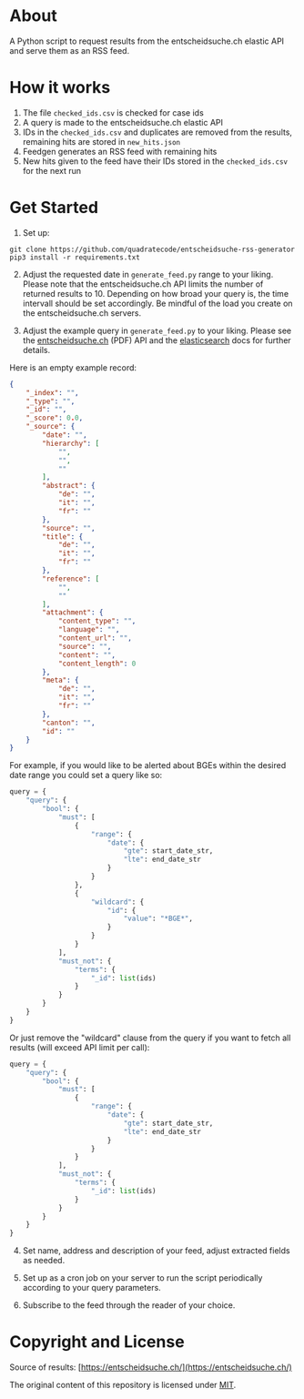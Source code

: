 # About

A Python script to request results from the entscheidsuche.ch elastic API and serve them as an RSS feed. 

# How it works

1. The file `checked_ids.csv` is checked for case ids
2. A query is made to the entscheidsuche.ch elastic API
3. IDs in the `checked_ids.csv` and duplicates are removed from the results, remaining hits are stored in `new_hits.json`
4. Feedgen generates an RSS feed with remaining hits
5. New hits given to the feed have their IDs stored in the `checked_ids.csv` for the next run

# Get Started

1. Set up:
```
git clone https://github.com/quadratecode/entscheidsuche-rss-generator
pip3 install -r requirements.txt
```
2. Adjust the requested date in `generate_feed.py` range to your liking. Please note that the entscheidsuche.ch API limits the number of returned results to 10. Depending on how broad your query is, the time intervall should be set accordingly. Be mindful of the load you create on the entscheidsuche.ch servers.

3. Adjust the example query in `generate_feed.py` to your liking. Please see the [entscheidsuche.ch](https://entscheidsuche.ch/pdf/EntscheidsucheAPI.pdf) (PDF) API and the [elasticsearch](https://www.elastic.co/guide/en/elasticsearch/reference/current/query-dsl.html) docs for further details.

Here is an empty example record:

```json
{
    "_index": "",
    "_type": "",
    "_id": "",
    "_score": 0.0,
    "_source": {
        "date": "",
        "hierarchy": [
            "",
            "",
            ""
        ],
        "abstract": {
            "de": "",
            "it": "",
            "fr": ""
        },
        "source": "",
        "title": {
            "de": "",
            "it": "",
            "fr": ""
        },
        "reference": [
            "",
            ""
        ],
        "attachment": {
            "content_type": "",
            "language": "",
            "content_url": "",
            "source": "",
            "content": "",
            "content_length": 0
        },
        "meta": {
            "de": "",
            "it": "",
            "fr": ""
        },
        "canton": "",
        "id": ""
    }
}
```
For example, if you would like to be alerted about BGEs within the desired date range you could set a query like so:

```python
query = {
    "query": {
        "bool": {
            "must": [
                {
                    "range": {
                        "date": {
                            "gte": start_date_str,
                            "lte": end_date_str
                        }
                    }
                },
                {
                    "wildcard": {
                        "id": {
                            "value": "*BGE*",
                        }
                    }
                }
            ],
            "must_not": {
                "terms": {
                    "_id": list(ids)
                }
            }
        }
    }
}
```

Or just remove the "wildcard" clause from the query if you want to fetch all results (will exceed API limit per call):

```python
query = {
    "query": {
        "bool": {
            "must": [
                {
                    "range": {
                        "date": {
                            "gte": start_date_str,
                            "lte": end_date_str
                        }
                    }
                }
            ],
            "must_not": {
                "terms": {
                    "_id": list(ids)
                }
            }
        }
    }
}
```

4. Set name, address and description of your feed, adjust extracted fields as needed.

5. Set up as a cron job on your server to run the script periodically according to your query parameters.

6. Subscribe to the feed through the reader of your choice.

# Copyright and License

Source of results: [https://entscheidsuche.ch/](https://entscheidsuche.ch/)

The original content of this repository is licensed under [MIT](https://github.com/quadratecode/entscheidsuche-rss-generator/blob/main/LICENSE).
